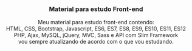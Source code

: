 <h3 align="center">Material para estudo Front-end</h3>

<p align="center">
  Meu material para estudo front-end contendo: <br />
  HTML, CSS, Bootstrap, Javascript, ES6, ES7, ES8, ES9, ES10, ES11, ES12<br> PHP, Ajax, MySQL, jQuery, MVC, Sass e API com Slim Framework <br />
  vou sempre atualizando de acordo   com o que vou estudando.
</p>

